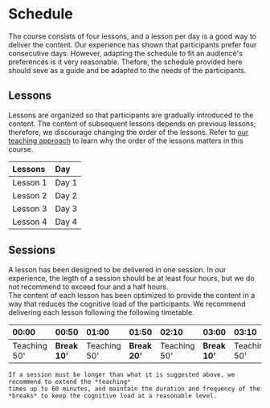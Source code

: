 # Schedule
The course consists of four lessons, and a lesson per day is a good way to deliver the content. 
Our experience has shown that participants prefer four consecutive days. 
However, adapting the schedule to fit an audience's preferences is it very reasonable. Thefore,
the schedule provided here should seve as a guide and be adapted to the needs of the participants. 

## Lessons
Lessons are organized so that participants are gradually introduced to the content. 
The content of subsequent lessons depends on previous lessons; therefore, 
we discourage changing the order of the lessons. 
Refer to [our teaching approach](teaching-approach) to learn why the order of the lessons matters in this course.

| Lessons | Day |
|:--------------|:---------|
| Lesson 1      | Day 1   |
| Lesson 2      | Day 2   |
| Lesson 3      | Day 3   |
| Lesson 4      | Day 4   |

## Sessions
A lesson has been designed to be delivered in one session. In our experience, 
the legth of a session should be at least four hours, but we do not recommend to exceed four and a half hours.  
The content of each lesson has been optimized to provide the content in a way that reduces the cognitive load of the participants. 
We recommend delivering each lesson following the following timetable.


| 00:00  | 00:50 | 01:00 | 01:50 | 02:10 | 03:00 | 03:10 | 04:00 | 04:10 |
|:-------|:------|:------|:------|:------|:------|:------|:------|:------|
| Teaching 50' | **Break 10'** | Teaching 50' | **Break 20'** | Teaching 50' | **Break 10'** | Teaching  50'| **Wrap-up 10'** | Closure |


`````{important}
If a session must be longer than what it is suggested above, we recommend to extend the *teaching* 
times up to 60 minutes, and maintain the duration and frequency of the *breaks* to keep the cognitive load at a reasonable level. 
`````
